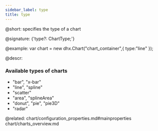 ```yaml
---
sidebar_label: type
title: type
---          
```


@short: specifies the type of a chart

@signature: {'type?: ChartType;'}


@example: 
var chart = new dhx.Chart("chart_container",{
    type:"line" 
});

@descr: 
### Available types of charts 

- "bar", "x-bar"
- "line", "spline"
- "scatter"
- "area", "splineArea"
- "donut", "pie", "pie3D"
- "radar"

@related:
chart/configuration_properties.md#mainproperties
chart/charts_overview.md

